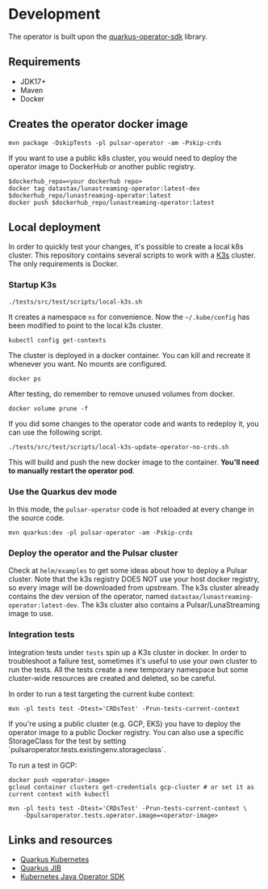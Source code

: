 # Development

The operator is built upon the [quarkus-operator-sdk](https://quarkiverse.github.io/quarkiverse-docs/quarkus-operator-sdk/dev/index.html) library.
## Requirements
- JDK17+
- Maven
- Docker 

## Creates the operator docker image
```
mvn package -DskipTests -pl pulsar-operator -am -Pskip-crds
```

If you want to use a public k8s cluster, you would need to deploy the operator image to DockerHub or another public registry.

```
$dockerhub_repo=<your dockerhub repo>
docker tag datastax/lunastreaming-operator:latest-dev
$dockerhub_repo/lunastreaming-operator:latest
docker push $dockerhub_repo/lunastreaming-operator:latest
```

## Local deployment
In order to quickly test your changes, it's possible to create a local k8s cluster.
This repository contains several scripts to work with a [K3s](https://k3s.io/) cluster.
The only requirements is Docker.

### Startup K3s

```
./tests/src/test/scripts/local-k3s.sh
```
It creates a namespace `ns` for convenience.
Now the `~/.kube/config` has been modified to point to the local k3s cluster.
```
kubectl config get-contexts
```

The cluster is deployed in a docker container. You can kill and recreate it whenever you want. No mounts are configured. 
```
docker ps
```

After testing, do remember to remove unused volumes from docker.
```
docker volume prune -f
```


If you did some changes to the operator code and wants to redeploy it, you can use the following script.
```
./tests/src/test/scripts/local-k3s-update-operator-no-crds.sh
```
This will build and push the new docker image to the container. 
**You'll need to manually restart the operator pod**.





### Use the Quarkus dev mode

In this mode, the `pulsar-operator` code is hot reloaded at every change in the source code.

```
mvn quarkus:dev -pl pulsar-operator -am -Pskip-crds
```

### Deploy the operator and the Pulsar cluster
Check at `helm/examples` to get some ideas about how to deploy a Pulsar cluster.
Note that the k3s registry DOES NOT use your host docker registry, so every image will be downloaded from upstream.
The k3s cluster already contains the dev version of the operator, named `datastax/lunastreaming-operator:latest-dev`.
The k3s cluster also contains a Pulsar/LunaStreaming image to use.

### Integration tests
Integration tests under `tests` spin up a K3s cluster in docker.
In order to troubleshoot a failure test, sometimes it's useful to use your own cluster to run the tests. 
All the tests create a new temporary namespace but some cluster-wide resources are created and deleted, so be careful.

In order to run a test targeting the current kube context: 
```
mvn -pl tests test -Dtest='CRDsTest' -Prun-tests-current-context
```

If you're using a public cluster (e.g. GCP, EKS) you have to deploy the operator image to a public Docker registry.
You can also use a specific StorageClass for the test by setting ´pulsaroperator.tests.existingenv.storageclass`.

To run a test in GCP:

```
docker push <operator-image>
gcloud container clusters get-credentials gcp-cluster # or set it as current context with kubectl

mvn -pl tests test -Dtest='CRDsTest' -Prun-tests-current-context \
    -Dpulsaroperator.tests.operator.image=<operator-image> 
```


## Links and resources
* [Quarkus Kubernetes](https://quarkus.io/guides/deploying-to-kubernetes)
* [Quarkus JIB](https://quarkus.io/guides/container-image#container-image-options)
* [Kubernetes Java Operator SDK](https://javaoperatorsdk.io/)